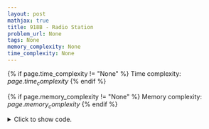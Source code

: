 ```yaml
---
layout: post
mathjax: true
title: 918B - Radio Station
problem_url: None
tags: None
memory_complexity: None
time_complexity: None
---
```




{% if page.time_complexity != "None" %}
Time complexity: ${{ page.time_complexity }}$
{% endif %}

{% if page.memory_complexity != "None" %}
Memory complexity: ${{ page.memory_complexity }}$
{% endif %}

<details>
<summary>
<p style="display:inline">Click to show code.</p>
</summary>
```cpp
{% raw %}
using namespace std;
string line;
int pos;
map<int, string> ip_to_name;
bool is_char(char c) { return 'a' <= c and c <= 'z'; }
bool is_digit(char c) { return '0' <= c and c <= '9'; }
string parse_name(void)
{
    string name;
    while (is_char(line[pos]))
    {
        name += line[pos];
        ++pos;
    }
    ++pos;
    return name;
}
int parse_ip(void)
{
    int i = 0, ip[4], ans = 0;
    string cnum;
    while (is_digit(line[pos]) or line[pos] == '.')
    {
        if (line[pos] == '.')
        {
            ip[i] = stoi(cnum);
            ++i;
            cnum = string();
        }
        else
            cnum += line[pos];
        ++pos;
    }
    ip[i] = stoi(cnum);
    for (int i = 0; i < 4; ++i)
        ans += ip[i] * pow(256, 4 - (i + 1));
    return ans;
}
int main(void)
{
    string name;
    int n, m, ip;
    cin >> n >> m;
    cin.ignore();
    for (int i = 0; i < n; ++i)
    {
        pos = 0;
        getline(cin, line);
        name = parse_name();
        ip = parse_ip();
        ip_to_name[ip] = name;
    }
    for (int i = 0; i < m; ++i)
    {
        pos = 0;
        getline(cin, line);
        name = parse_name();
        ip = parse_ip();
        cout << line << " #" << ip_to_name[ip] << endl;
    }
    return 0;
}

{% endraw %}
```
</details>

